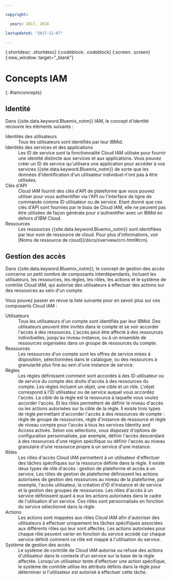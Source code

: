 ```yaml
---

copyright:

  years: 2017, 2018

lastupdated: "2017-12-07"

---
```


{:shortdesc: .shortdesc}
{:codeblock: .codeblock}
{:screen: .screen}
{:new_window: target="_blank"}

# Concepts IAM
{: #iamconcepts}

## Identité

Dans {{site.data.keyword.Bluemix_notm}} IAM, le concept d'identité recouvre les éléments suivants :

<dl>
<dt>Identités des utilisateurs</dt>
<dd>Tous les utilisateurs sont identifiés par leur IBMid.</dd>
<dt>Identités des services et des applications</dt>
<dd>Les ID de service sont la fonctionnalité Cloud IAM utilisée pour fournir une identité distincte aux services et aux applications. Vous pouvez créer un ID de service qu'utilisera une application pour accéder à vos services {{site.data.keyword.Bluemix_notm}} de sorte que les données d'identification d'un utilisateur individuel n'ont pas à être utilisées.</dd>
<dt>Clés d'API</dt>
<dd>Cloud IAM fournit des clés d'API de plateforme que vous pouvez utiliser pour vous authentifier via l'API ou l'interface de ligne de commande comme ID utilisateur ou de service. Etant donné que ces clés d'API sont fournies par le biais de Cloud IAM, elle ne peuvent pas être utilisées de façon générale pour s'authentifier avec un IBMid en dehors d'IBM Cloud. </dd>
<dt>Ressources</dt>
<dd>Les ressources {{site.data.keyword.Bluemix_notm}} sont identifiées par leur nom de ressource de cloud. Pour plus d'informations, voir [Noms de ressource de cloud](/docs/overview/crn.html#crn).</dd>
</dl>

## Gestion des accès

Dans {{site.data.keyword.Bluemix_notm}}, le concept de gestion des accès concerne un petit nombre de composants interdépendants, incluant les utilisateurs, les ressources, les règles, les rôles, les actions et le système de contrôle Cloud IAM, qui autorise des utilisateurs à effectuer des actions sur des ressources au sein d'un compte.

Vous pouvez passer en revue la liste suivante pour en savoir plus sur ces composants Cloud IAM :

<dl>
<dt>Utilisateurs</dt>
<dd>Tous les utilisateurs d'un compte sont identifiés par leur IBMid. Des utilisateurs peuvent être invités dans le compte et se voir accorder l'accès à des ressources. L'accès peut être affecté à des ressources individuelles, jusqu'au niveau instance, ou à un ensemble de ressources organisées dans un groupe de ressources du compte.</dd>
<dt>Ressources</dt>
<dd>Les ressources d'un compte sont les offres de service mises à disposition, sélectionnées dans le catalogue, ou des ressources à granularité plus fine au sein d'une instance de service.</dd>
<dt>Règles</dt>
<dd>Les règles définissent comment sont accordés à des ID utilisateur ou de service du compte des droits d'accès à des ressources du compte. Les règles incluent un objet, une cible et un rôle. L'objet correspond à l'ID utilisateur ou de service auquel vous accordez l'accès. La cible de la règle est la ressource à laquelle vous voulez accorder l'accès. Et les rôles permettent de définir le niveau d'accès ou les actions autorisées sur la cible de la règle. Il existe trois types de règle permettant d'accorder l'accès à des ressources de compte : règle de groupe de ressources, règle d'instance de ressource et règle de niveau compte pour l'accès à tous les services Identity and Access activés. Selon vos sélections, vous disposez d'options de configuration personnalisée, par exemple, définir l'accès descendant à des ressources d'une région spécifique ou définir l'accès au niveau granulaire d'une ressource propre à un service d'une instance.</dd>
<dt>Rôles</dt>
<dd>Les rôles d'accès Cloud IAM permettent à un utilisateur d'effectuer des tâches spécifiques sur la ressource définie dans la règle. Il existe deux types de rôle d'accès : gestion de plateforme et accès à un service. Les rôles de gestion de plateforme définissent les actions autorisées de gestion des ressources au niveau de la plateforme, par exemple, l'accès utilisateur, la création d'ID d'instance et de service et la gestion des groupes de ressources. Les rôles d'accès à un service définissent quant à eux les actions autorisées dans le cadre de l'utilisation d'un service. Ces rôles sont personnalisés en fonction du service sélectionné dans la règle.</dd>
<dt>Actions</dt>
<dd>Les actions sont mappées aux rôles Cloud IAM afin d'autoriser des utilisateurs à effectuer uniquement les tâches spécifiques associées aux différents rôles qui leur sont affectés. Les actions autorisées pour chaque rôle peuvent varier en fonction du service accédé car chaque service définit comment ce rôle est mappé à l'utilisation du service. </dd>
<dt>Système de gestion des accès</dt>
<dd>Le système de contrôle de Cloud IAM autorise ou refuse des actions d'utilisateur dans le contexte d'un service sur la base de la règle affectée. Lorsqu'un utilisateur tente d'effectuer une action spécifique, le système de contrôle utilise les attributs définis dans la règle pour déterminer si l'utilisateur est autorisé à effectuer cette tâche.</dd>
</dl>
